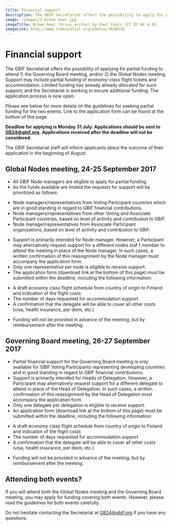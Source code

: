```yaml
---
title: Financial support
description: The GBIF Secretariat offers the possibility to apply for partial funding to attend the Governing Board meeting.
image: /images/3 brown bear.jpg
imageTitle: Brown bear (Ursus arctos) by Paul Cools (CC BY-NC 4.0)
imageLink: http://www.inaturalist.org/photos/3630510
---
```


# Financial support

The GBIF Secretariat offers the possibility of applying for partial funding to attend 1) the Governing Board meeting, and/or 2) the Global Nodes meeting. Support may include partial funding of economy-class flight tickets and accommodation. 
Limited funding has already already allocated for such support, and the Secretariat is working to secure additional funding. The application process is now open.  

Please see below for more details on the guidelines for seeking partial funding for the two events. Link to the application form can be found at the bottom of this page. 

**Deadline for applying is Monday 31 July. Applications should be sent to [GB24@gbif.org](mailto:GB24@gbif.org).**
**Applications received after the deadline will not be considered.**

The GBIF Secretariat staff will inform applicants about the outcome of their application in the beginning of August.  

## Global Nodes meeting, 24-25 September 2017

- All GBIF Node managers are eligible to apply for partial funding. 
-	As the funds available are limited the requests for support will be prioritized as follows: 
  +	Node managers/representatives from Voting Participant countries which are in good standing in regard to GBIF financial contributions.
  +	Node managers/representatives from other Voting and Associate Participant countries, based on level of activity and contribution to GBIF.
  +	Node manager/representatives from Associate Participant organizations, based on level of activity and contribution to GBIF.
-	Support is primarily intended for Node manager. However, a Participant may alternatively request support for a different nodes staf f member to attend the meeting in place of the Node manager. In such cases, a written confirmation of this reassignment by the Node manager must accompany the application form.  
-	Only one representative per node is eligible to receive support.
-	The application form (download link at the bottom of this page) must be submitted within the deadline, including the following information: 
  +	A draft economy class flight schedule from country of origin to Finland and indication of the flight costs
  +	The number of days requested for accommodation support
  +	A confirmation that the delegate will be able to cover all other costs (visa, health insurance, per diem, etc.) 
-	Funding will not be provided in advance of the meeting, but by reimbursement after the meeting. 

## Governing Board meeting, 26-27 September 2017

-	Partial financial support for the Governing Board meeting is only available for GBIF Voting Participants representing developing countries and in good standing in regard to GBIF financial contributions. 
-	Support is primarily intended for Heads of Delegation. However, a Participant may alternatively request support for a different delegate to attend in place of the Head of Delegation.  In such cases, a written confirmation of this reassignment by the Head of Delegation must accompany the application form.  
-	Only one delegate per delegation is eligible to receive support.
-	An application form (download link at the bottom of this page) must be submitted within the deadline, including the following information: 
  +	A draft economy class flight schedule from country of origin to Finland and indication of the flight costs
  +	The number of days requested for accommodation support
  +	A confirmation that the delegate will be able to cover all other costs (visa, health insurance, per diem, etc.) 
- Funding will not be provided in advance of the meeting, but by reimbursement after the meeting. 

## Attending both events?

If you will attend both the Global Nodes meeting and the Governing Board meeting, you may apply for funding covering both events. However, please read the guidelines for both events carefully. 

Do not hesitate contacting the Secretariat at [GB24@gbif.org](mailto:GB24@gbif.org) if you have any questions. 

